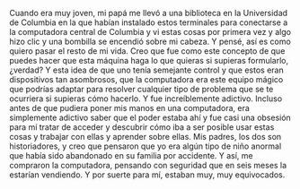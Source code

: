 Cuando era muy joven, mi papá me llevó a una biblioteca en la Universidad de Columbia en la que habían instalado estos terminales para conectarse a la computadora central de Columbia y vi estas cosas por primera vez y algo hizo clic y una bombilla se encendió sobre mi cabeza. Y pensé, así es como quiero pasar el resto de mi vida. Creo que fue como este concepto de que puedes hacer que esta máquina haga lo que quieras si supieras formularlo, ¿verdad? Y esta idea de que uno tenía semejante control y que estos eran dispositivos tan asombrosos, que la computadora era este equipo mágico que podrías adaptar para resolver cualquier tipo de problema que se te ocurriera si supieras cómo hacerlo. Y fue increíblemente adictivo. Incluso antes de que pudiera poner mis manos en una computadora, era simplemente adictivo saber que el poder estaba ahí y fue casi una obsesión para mí tratar de acceder y descubrir cómo iba a ser posible usar estas cosas y trabajar con ellas y aprender sobre ellas. Mis padres, los dos son historiadores, y creo que pensaron que yo era algún tipo de niño anormal que había sido abandonado en su familia por accidente. Y así, me compraron la computadora, pensando con seguridad que en seis meses la estarían vendiendo. Y por suerte para mí, estaban muy, muy equivocados.